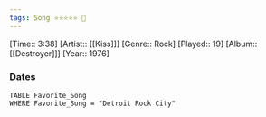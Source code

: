```yaml
---
tags: Song ⭐⭐⭐⭐⭐ 💛
---
```

[Time:: 3:38]
[Artist:: [[Kiss]]]
[Genre:: Rock]
[Played:: 19]
[Album:: [[Destroyer]]]
[Year:: 1976]
### Dates
````dataview
TABLE Favorite_Song
WHERE Favorite_Song = "Detroit Rock City"
````